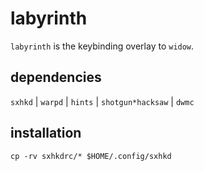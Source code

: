 # labyrinth

`labyrinth` is the keybinding overlay to `widow`.

## dependencies

`sxhkd` |
`warpd` | 
`hints` | `shotgun*hacksaw` | `dwmc`

## installation

`cp -rv sxhkdrc/* $HOME/.config/sxhkd` 
